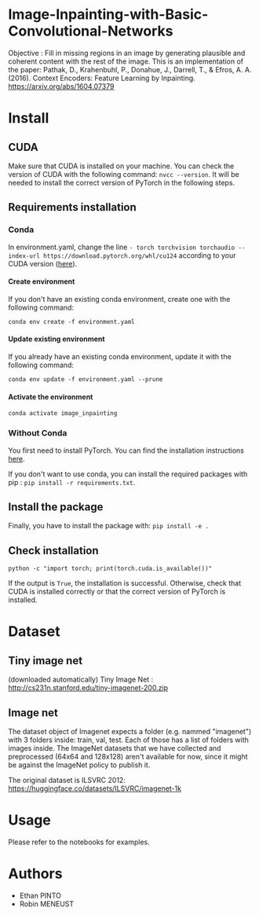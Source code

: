 # Image-Inpainting-with-Basic-Convolutional-Networks
Objective : Fill in missing regions in an image by generating plausible and coherent content with the rest of the image. 
This is an implementation of the paper: Pathak, D., Krahenbuhl, P., Donahue, J., Darrell, T., & Efros, A. A. (2016). Context Encoders: Feature Learning by Inpainting. https://arxiv.org/abs/1604.07379


# Install

## CUDA

Make sure that CUDA is installed on your machine. 
You can check the version of CUDA with the following command: `nvcc --version`.
It will be needed to install the correct version of PyTorch in the following steps.

## Requirements installation

### Conda

In environment.yaml, change the line `- torch torchvision torchaudio --index-url https://download.pytorch.org/whl/cu124` according to your CUDA version ([here](https://pytorch.org/get-started/locally/)).

#### Create environment

If you don't have an existing conda environment, create one with the following command:

`conda env create -f environment.yaml`

#### Update existing environment

If you already have an existing conda environment, update it with the following command:

`conda env update -f environment.yaml --prune`

#### Activate the environment

`conda activate image_inpainting`

### Without Conda

You first need to install PyTorch. You can find the installation instructions [here](https://pytorch.org/get-started/locally/).

If you don't want to use conda, you can install the required packages with pip : `pip install -r requirements.txt`.

## Install the package

Finally, you have to install the package with: `pip install -e .`

## Check installation

`python -c "import torch; print(torch.cuda.is_available())"`

If the output is `True`, the installation is successful. Otherwise, check that CUDA is installed correctly or that the correct version of PyTorch is installed.

# Dataset

## Tiny image net

(downloaded automatically)
Tiny Image Net : http://cs231n.stanford.edu/tiny-imagenet-200.zip

## Image net

The dataset object of Imagenet expects a folder (e.g. nammed "imagenet") with 3 folders inside: train, val, test. Each of those has a list of folders with images inside.
The ImageNet datasets that we have collected and preprocessed (64x64 and 128x128) aren't available for now, since it might be against the ImageNet policy to publish it.

The original dataset is ILSVRC 2012: https://huggingface.co/datasets/ILSVRC/imagenet-1k

# Usage

Please refer to the notebooks for examples.

# Authors

- Ethan PINTO
- Robin MENEUST